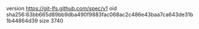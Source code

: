 version https://git-lfs.github.com/spec/v1
oid sha256:63bb665d89bb9dba490f9883fac068ac2c486e43baa7ca643de31b1b44864d39
size 3740
